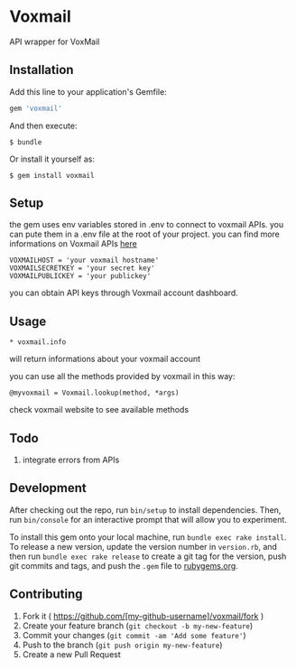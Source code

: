 # Voxmail

API wrapper for VoxMail

## Installation

Add this line to your application's Gemfile:

```ruby
gem 'voxmail'
```

And then execute:

    $ bundle

Or install it yourself as:

    $ gem install voxmail

## Setup

the gem uses env variables stored in .env to connect to voxmail APIs. you can pute them in a .env file at the root of your project.
you can find more informations on Voxmail APIs [here](http://www.voxmail.it)

```
VOXMAILHOST = 'your voxmail hostname'
VOXMAILSECRETKEY = 'your secret key'
VOXMAILPUBLICKEY = 'your publickey'
```
you can obtain API keys through Voxmail account dashboard.

## Usage

```
* voxmail.info
```
will return informations about your voxmail account

you can use all the methods provided by voxmail in this way:

```
@myvoxmail = Voxmail.lookup(method, *args)
```
check voxmail website to see available methods 

## Todo
1. integrate errors from APIs

## Development

After checking out the repo, run `bin/setup` to install dependencies. Then, run `bin/console` for an interactive prompt that will allow you to experiment.

To install this gem onto your local machine, run `bundle exec rake install`. To release a new version, update the version number in `version.rb`, and then run `bundle exec rake release` to create a git tag for the version, push git commits and tags, and push the `.gem` file to [rubygems.org](https://rubygems.org).

## Contributing

1. Fork it ( https://github.com/[my-github-username]/voxmail/fork )
2. Create your feature branch (`git checkout -b my-new-feature`)
3. Commit your changes (`git commit -am 'Add some feature'`)
4. Push to the branch (`git push origin my-new-feature`)
5. Create a new Pull Request
